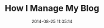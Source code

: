 ﻿---
title: "How I Manage My Blog"
layout: Post
date: 2014-08-25 11:05:14
category: jekyll
tags: "jekyll, update, how-to, git, powershell"
---
